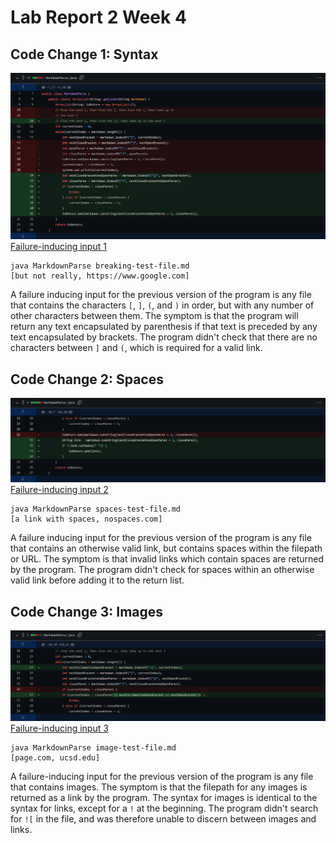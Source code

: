 # Lab Report 2 Week 4

## Code Change 1: Syntax
![code change diff from GitHub](./diff-1.png)
[Failure-inducing input 1](./breaking-test-file.md)
```
java MarkdownParse breaking-test-file.md
[but not really, https://www.google.com]
```
A failure inducing input for the previous version of the program is any file that contains the characters `[`, `]`, `(`, and `)` in order, but with any number of other characters between them. The symptom is that the program will return any text encapsulated by parenthesis if that text is preceded by any text encapsulated by brackets. The program didn't check that there are no characters between `]` and `(`, which is required for a valid link.

## Code Change 2: Spaces
![code change diff from GitHub](./diff-2.png)
[Failure-inducing input 2](./spaces-test-file.md)
```
java MarkdownParse spaces-test-file.md
[a link with spaces, nospaces.com]
```
A failure inducing input for the previous version of the program is any file that contains an otherwise valid link, but contains spaces within the filepath or URL. The symptom is that invalid links which contain spaces are returned by the program. The program didn't check for spaces within an otherwise valid link before adding it to the return list.

## Code Change 3: Images
![code change diff from GitHub](./diff-3.png)
[Failure-inducing input 3](./image-test-file.md)  
```
java MarkdownParse image-test-file.md
[page.com, ucsd.edu]
```
A failure-inducing input for the previous version of the program is any file that contains images. The symptom is that the filepath for any images is returned as a link by the program. The syntax for images is identical to the syntax for links, except for a `!` at the beginning. The program didn't search for `![` in the file, and was therefore unable to discern between images and links.